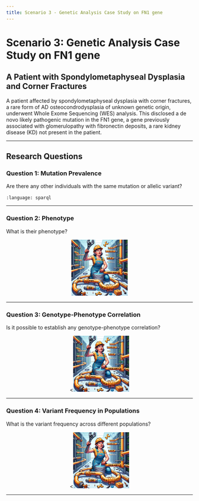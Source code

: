 ```yaml
---
title: Scenario 3 - Genetic Analysis Case Study on FN1 gene
---
```


# Scenario 3: Genetic Analysis Case Study on FN1 gene
## A Patient with Spondylometaphyseal Dysplasia and Corner Fractures

A patient affected by spondylometaphyseal dysplasia with corner fractures, a rare form of AD osteocondrodysplasia of unknown genetic origin, underwent Whole Exome Sequencing (WES) analysis. This disclosed a de novo likely pathogenic mutation in the FN1 gene, a gene previously associated with glomerulopathy with fibronectin deposits, a rare kidney disease (KD) not present in the patient.

---

## Research Questions

### Question 1: Mutation Prevalence
Are there any other individuals with the same mutation or allelic variant?
```{literalinclude} SPARQL/scenario_3/question1_careSM.rq
:language: sparql
```

---
### Question 2: Phenotype
What is their phenotype?
<br><center><img src="_images/wip.png" alt="Data Plumber Crafting a SPARQL Query" style="width:30%;"></center>

---
### Question 3: Genotype-Phenotype Correlation
Is it possible to establish any genotype-phenotype correlation?
<br><center><<img src="_images/wip.png" alt="Data Plumber Crafting a SPARQL Query" style="width:30%;"></center>

---
### Question 4: Variant Frequency in Populations
What is the variant frequency across different populations?
<br><center><<img src="_images/wip.png" alt="Data Plumber Crafting a SPARQL Query" style="width:30%;"></center>

---